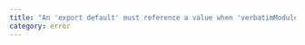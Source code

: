 ```yaml
---
title: "An 'export default' must reference a value when 'verbatimModuleSyntax' is enabled, but '{0}' only refers to a type."
category: error
---
```

